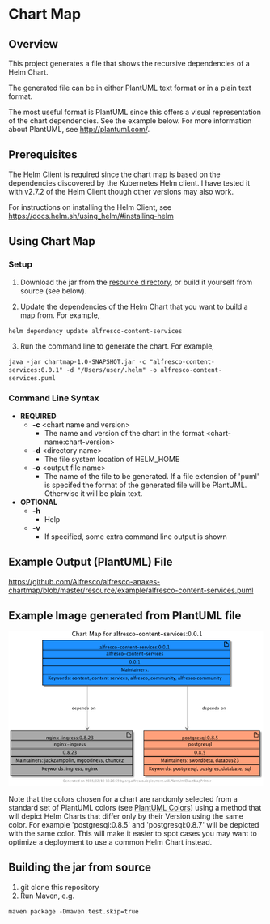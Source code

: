 # Chart Map

## Overview

This project generates a file that shows the recursive dependencies of a Helm Chart.  

The generated file can be in either PlantUML text format or in a plain text format.  

The most useful format is PlantUML since this offers a visual representation of the chart dependencies.  See the example below.
For more information about PlantUML, see http://plantuml.com/.  

## Prerequisites

The Helm Client is required since the chart map is based on the dependencies discovered by the Kubernetes Helm client. I have tested it with v2.7.2 of the Helm Client though other versions may also work. 

For instructions on installing the Helm Client, see https://docs.helm.sh/using_helm/#installing-helm


## Using Chart Map

### Setup

1. Download the jar from the [resource directory](./resource/jar), or build it yourself from source (see below).

2. Update the dependencies of the Helm Chart that you want to build a map from. For example,
```
helm dependency update alfresco-content-services
```
3. Run the command line to generate the chart.  For example, 
```
java -jar chartmap-1.0-SNAPSHOT.jar -c "alfresco-content-services:0.0.1" -d "/Users/user/.helm" -o alfresco-content-services.puml 
``` 

### Command Line Syntax

* **REQUIRED**
   * **-c** \<chart name and version\>
      * The name and version of the chart in the format \<chart-name\:chart-version\>
   * **-d** \<directory name\>
      * The file system location of HELM_HOME 
   * **-o** \<output file name\>
      * The name of the file to be generated.  If a file extension of 'puml' is specifed the format of the generated file will be PlantUML.  Otherwise it will be plain text. 
* **OPTIONAL** 
   * **-h**
      * Help
   * **-v**
      * If specified, some extra command line output is shown
 
## Example Output (PlantUML) File

https://github.com/Alfresco/alfresco-anaxes-chartmap/blob/master/resource/example/alfresco-content-services.puml

## Example Image generated from PlantUML file

![](./resource/example/alfresco-content-services.png)

Note that the colors chosen for a chart are randomly selected from a standard set of PlantUML
colors (see [PlantUML Colors](http://plantuml.com/colors)) using a method that will depict
Helm Charts that differ only by their Version using the same color.   For example 'postgresql:0.8.5'
and 'postgresql:0.8.7' will be depicted with the same color.  This will make it easier to spot
cases you may want to optimize a deployment to use a common Helm Chart instead.

## Building the jar from source

1.  git clone this repository
2.  Run Maven, e.g. 
```
maven package -Dmaven.test.skip=true 

```

